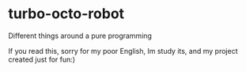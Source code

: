 turbo-octo-robot
================

Different things around a pure programming

If you read this, sorry for my poor English, Im study its, and my project created just for fun:) 
